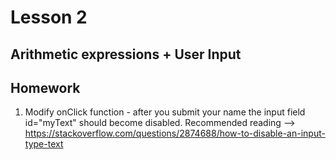 # Lesson 2

## Arithmetic expressions + User Input

## Homework

1. Modify onClick function - after you submit your name the input field id="myText" should become disabled. Recommended reading --> https://stackoverflow.com/questions/2874688/how-to-disable-an-input-type-text
